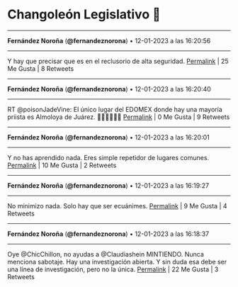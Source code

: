# Changoleón Legislativo 🙈
*****
**Fernández Noroña** (**@fernandeznorona**) • 12-01-2023 a las 16:20:56
*****
Y hay que precisar que es en el reclusorio de alta seguridad.
[Permalink](https://twitter.com/fernandeznorona/status/1613692538510008320) | 25 Me Gusta | 8 Retweets
*****
**Fernández Noroña** (**@fernandeznorona**) • 12-01-2023 a las 16:20:40
*****
RT @poisonJadeVine: El único lugar del EDOMEX donde hay una mayoría priista es Almoloya de Juárez. 
🤣🤣🤣🤣🤣🤣
[Permalink](https://twitter.com/fernandeznorona/status/1613692470231191552) | 0 Me Gusta | 9 Retweets
*****
**Fernández Noroña** (**@fernandeznorona**) • 12-01-2023 a las 16:20:01
*****
Y no has aprendido nada. Eres simple repetidor de lugares comunes.
[Permalink](https://twitter.com/fernandeznorona/status/1613692305273245697) | 10 Me Gusta | 2 Retweets
*****
**Fernández Noroña** (**@fernandeznorona**) • 12-01-2023 a las 16:19:27
*****
No minimizo nada. Solo hay que ser ecuánimes.
[Permalink](https://twitter.com/fernandeznorona/status/1613692164017463297) | 9 Me Gusta | 4 Retweets
*****
**Fernández Noroña** (**@fernandeznorona**) • 12-01-2023 a las 16:18:37
*****
Oye @ChicChillon, no ayudas a @Claudiashein MINTIENDO. Nunca menciona sabotaje. Hay una investigación abierta. Y sin duda esa debe ser una línea de investigación, pero no la única.
[Permalink](https://twitter.com/fernandeznorona/status/1613691953626882050) | 22 Me Gusta | 3 Retweets